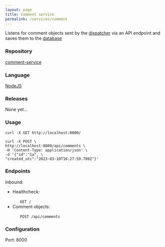 ```yaml
---
layout: page
title: Comment service
permalink: /services/comment
---
```


<p>
    Listens for comment objects sent by the <a href="/services/dispatcher">dispatcher</a> via an API endpoint and saves them to the <a href="/services/database">database</a>
</p>
<div class="features">
    <article>
        <span class="icon fa-github"></span>
        <div class="content">
            <h3>Repository</h3>
            <p><a href="https://github.com/flam-flam/comment-service">comment-service</a></p>
        </div>
    </article>
    <article>
        <span class="icon fa-code"></span>
        <div class="content">
            <h3>Language</h3>
            <p><a href="https://nodejs.org/en/docs/">NodeJS</a></p>
        </div>
    </article>
    <article>
        <span class="icon fa-rocket"></span>
        <div class="content">
            <h3>Releases</h3>
            <p>None yet...</p>
        </div>
    </article>
    <article>
        <span class="icon fa-terminal"></span>
        <div class="content">
            <h3>Usage</h3>
            <pre><code>curl -X GET http://localhost:8000/</code></pre>
            <pre><code>curl -X POST \
http://localhost:8000/api/comments \
-H 'Content-Type: application/json' \
-d '{"id":"1a", \
"created_utc":"2023-03-10T16:27:59.709Z"}'</code></pre>
        </div>
    </article>
    <article>
        <span class="icon fa-paper-plane"></span>
        <div class="content">
            <h3>Endpoints</h3>
            <p>Inbound:</p> 
            <ul>
                <li>Healthcheck:</li>
                <ul style="list-style-type: none">
                    <li><code>GET /</code></li>
                </ul>
                <li>Comment objects:</li>
                <ul style="list-style-type: none">
                    <li><code>POST /api/comments</code></li>
                </ul>
            </ul>     
        </div>
    </article>
    <article>
        <span class="icon fa-file-text"></span>
        <div class="content">
            <h3>Configuration</h3>
            <p>Port: 8000</p>
        </div>
    </article>
</div>
